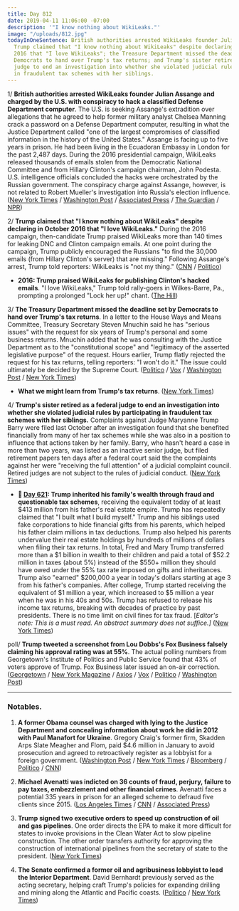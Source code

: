 ```yaml
---
title: Day 812
date: 2019-04-11 11:06:00 -07:00
description: '"I know nothing about WikiLeaks."'
image: "/uploads/812.jpg"
todayInOneSentence: British authorities arrested WikiLeaks founder Julian Assange;
  Trump claimed that "I know nothing about WikiLeaks" despite declaring in October
  2016 that "I love WikiLeaks"; the Treasure Department missed the deadline set by
  Democrats to hand over Trump's tax returns; and Trump's sister retired as a federal
  judge to end an investigation into whether she violated judicial rules by participating
  in fraudulent tax schemes with her siblings.
---
```


1/ **British authorities arrested WikiLeaks founder Julian Assange and charged by the U.S. with conspiracy to hack a classified Defense Department computer**. The U.S. is seeking Assange's extradition over allegations that he agreed to help former military analyst Chelsea Manning crack a password on a Defense Department computer, resulting in what the Justice Department called "one of the largest compromises of classified information in the history of the United States." Assange is facing up to five years in prison. He had been living in the Ecuadoran Embassy in London for the past 2,487 days. During the 2016 presidential campaign, WikiLeaks released thousands of emails stolen from the Democratic National Committee and from Hillary Clinton's campaign chairman, John Podesta. U.S. intelligence officials concluded the hacks were orchestrated by the Russian government. The conspiracy charge against Assange, however, is not related to Robert Mueller's investigation into Russia's election influence. ([New York Times](https://www.nytimes.com/2019/04/11/world/europe/julian-assange-wikileaks-ecuador-embassy.html) / [Washington Post](https://www.washingtonpost.com/world/europe/wikileakss-julian-assange-evicted-from-ecuador-embassy-in-london/2019/04/11/1bd87b58-8f5f-11e8-ae59-01880eac5f1d_story.html) / [Associated Press](https://apnews.com/f9878e358d1a4cde9685815b0512909d) / [The Guardian](https://www.theguardian.com/uk-news/2019/apr/11/julian-assange-arrested-at-ecuadorian-embassy-wikileaks) / [NPR](https://www.npr.org/2019/04/11/712128612/julian-assange-arrested-in-london))

2/ **Trump claimed that "I know nothing about WikiLeaks" despite declaring in October 2016 that "I love WikiLeaks."** During the 2016 campaign, then-candidate Trump praised WikiLeaks more than 140 times for leaking DNC and Clinton campaign emails. At one point during the campaign, Trump publicly encouraged the Russians "to find the 30,000 emails (from Hillary Clinton's server) that are missing." Following Assange's arrest, Trump told reporters: WikiLeaks is "not my thing." ([CNN](https://www.cnn.com/2019/04/11/politics/wikileaks-donald-trump-julian-assange-campaign/index.html) / [Politico](https://www.politico.com/story/2019/04/11/trump-julian-assange-wikileaks-1269954))

* **2016: Trump praised WikiLeaks for publishing Clinton's hacked emails**. "I love WikiLeaks," Trump told rally-goers in Wilkes-Barre, Pa., prompting a prolonged "Lock her up!" chant. ([The Hill](https://thehill.com/blogs/ballot-box/presidential-races/300327-trump-i-love-wikileaks))

3/ **The Treasury Department missed the deadline set by Democrats to hand over Trump's tax returns**. In a letter to the House Ways and Means Committee, Treasury Secretary Steven Mnuchin said he has "serious issues" with the request for six years of Trump's personal and some business returns. Mnuchin added that he was consulting with the Justice Department as to the "constitutional scope" and "legitimacy of the asserted legislative purpose" of the request. Hours earlier, Trump flatly rejected the request for his tax returns, telling reporters: "I won't do it." The issue could ultimately be decided by the Supreme Court. ([Politico](https://www.politico.com/story/2019/04/10/trump-tax-returns-congress-1342027) / [Vox](https://www.vox.com/2019/4/11/18305974/steven-mnuchin-richard-neal-trump-taxes) / [Washington Post](https://www.washingtonpost.com/business/economy/treasury-says-it-will-miss-democrats-deadline-for-turning-over-trump-tax-returns/2019/04/10/14319f9c-5bce-11e9-842d-7d3ed7eb3957_story.html) / [New York Times](https://www.nytimes.com/2019/04/10/us/politics/trump-tax-returns-treasury.html))

* **What we might learn from Trump's tax returns**. ([New York Times](https://www.nytimes.com/2019/04/10/business/trump-tax-returns.html))

4/ **Trump's sister retired as a federal judge to end an investigation into whether she violated judicial rules by participating in fraudulent tax schemes with her siblings.** Complaints against Judge Maryanne Trump Barry were filed last October after an investigation found that she benefited financially from many of her tax schemes while she was also in a position to influence that actions taken by her family. Barry, who hasn't heard a case in more than two years, was listed as an inactive senior judge, but filed retirement papers ten days after a federal court said the the complaints against her were "receiving the full attention" of a judicial complaint council. Retired judges are not subject to the rules of judicial conduct. ([New York Times](https://www.nytimes.com/2019/04/10/us/maryanne-trump-barry-misconduct-inquiry.html))

* **📌 [Day 621](https://whatthefuckjusthappenedtoday.com/2018/10/02/day-621/#1-trump-inherited-his-familys-wealth): Trump inherited his family's wealth through fraud and questionable tax schemes**, receiving the equivalent today of at least $413 million from his father's real estate empire. Trump has repeatedly claimed that "I built what I build myself." Trump and his siblings used fake corporations to hide financial gifts from his parents, which helped his father claim millions in tax deductions. Trump also helped his parents undervalue their real estate holdings by hundreds of millions of dollars when filing their tax returns. In total, Fred and Mary Trump transferred more than a $1 billion in wealth to their children and paid a total of $52.2 million in taxes (about 5%) instead of the $550\+ million they should have owed under the 55% tax rate imposed on gifts and inheritances. Trump also "earned" $200,000 a year in today's dollars starting at age 3 from his father's companies. After college, Trump started receiving the equivalent of $1 million a year, which increased to $5 million a year when he was in his 40s and 50s. Trump has refused to release his income tax returns, breaking with decades of practice by past presidents. There is no time limit on civil fines for tax fraud. \[*Editor's note: This is a must read. An abstract summary does not suffice.\]* ([New York Times](https://www.nytimes.com/interactive/2018/10/02/us/politics/donald-trump-tax-schemes-fred-trump.html))

poll/ **Trump tweeted a screenshot from Lou Dobbs's Fox Business falsely claiming his approval rating was at 55%**. The actual polling numbers from Georgetown's Institute of Politics and Public Service found that 43% of voters approve of Trump. Fox Business later issued an on-air correction. ([Georgetown](http://politics.georgetown.edu/wp-content/uploads/2019/04/BG-64-questionnaire.pdf) / [New York Magazine](https://nymag.com/intelligencer/2019/04/trump-touts-55-approval-from-poll-that-found-43-approval.html) / [Axios](https://www.axios.com/trump-tweets-incorrect-approval-rating-fox-news-151e9384-b155-44a6-a029-78ae057cf4a2.html) / [Vox](https://www.vox.com/2019/4/11/18305967/trump-lou-dobbs-approval-rating-bad-tweet) / [Politico](https://www.politico.com/story/2019/04/11/fox-business-incorrect-trump-poll-1270245) / [Washington Post](https://www.washingtonpost.com/politics/trump-shares-an-inaccurate-graphic-on-twitter-that-overstates-his-job-approval-by-12-points/2019/04/11/167d9ad6-5c4a-11e9-9625-01d48d50ef75_story.html))

---

### Notables.

1. **A former Obama counsel was charged with lying to the Justice Department and concealing information about work he did in 2012 with Paul Manafort for Ukraine**. Gregory Craig's former firm, Skadden Arps Slate Meagher and Flom, paid $4.6 million in January to avoid prosecution and agreed to retroactively register as a lobbyist for a foreign government. ([Washington Post](https://www.washingtonpost.com/politics/gregory-craig-former-obama-white-house-counsel-indicted-for-offering-false-statements-related-to-ukraine-work-in-latest-mueller-fallout/2019/04/11/f9aa260e-5c53-11e9-a00e-050dc7b82693_story.html) / [New York Times](https://www.nytimes.com/2019/04/11/us/politics/gregory-craig-indictment.html) / [Bloomberg](https://www.bloomberg.com/news/articles/2019-04-11/ex-skadden-lawyer-greg-craig-is-charged-over-work-with-manafort) / [Politico](https://www.politico.com/story/2019/04/11/grand-jury-indicts-former-obama-white-house-counsel-greg-craig-1271149) / [CNN](https://www.cnn.com/2019/04/11/politics/greg-craig-indicted-mueller-related/index.html))

2. **Michael Avenatti was indicted on 36 counts of fraud, perjury, failure to pay taxes, embezzlement and other financial crimes**. Avenatti faces a potential 335 years in prison for an alleged scheme to defraud five clients since 2015. ([Los Angeles Times](https://www.latimes.com/politics/la-na-pol-avenatti-indicted-fraud-theft-charges-20190411-story.html) / [CNN](https://www.cnn.com/2019/04/11/politics/michael-avenatti-indicted-los-angeles/index.html) / [Associated Press](https://apnews.com/13dfe6409e7249ae9c56a97ba2c690ed))

3. **Trump signed two executive orders to speed up construction of oil and gas pipelines**. One order directs the EPA to make it more difficult for states to invoke provisions in the Clean Water Act to slow pipeline construction. The other order transfers authority for approving the construction of international pipelines from the secretary of state to the president. ([New York Times](https://www.nytimes.com/2019/04/10/business/energy-environment/trump-oil-gas-pipelines.html))

4. **The Senate confirmed a former oil and agribusiness lobbyist to lead the Interior Department**. David Bernhardt previously served as the acting secretary, helping craft Trump's policies for expanding drilling and mining along the Atlantic and Pacific coasts. ([Politico](https://www.politico.com/story/2019/04/11/david-bernhardt-secretary-interior-department-1345662) / [New York Times](https://www.nytimes.com/2019/04/11/climate/bernhardt-interior-senate-confirmation.html))
